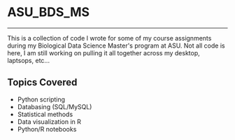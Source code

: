 # ASU_BDS_MS
---
This is a collection of code I wrote for some of my course assignments during my Biological Data Science Master's program at ASU. Not all code is here, I am still working on pulling it all together across my desktop, laptsops, etc...

## Topics Covered
- Python scripting
- Databasing (SQL/MySQL)
- Statistical methods
- Data visualization in R
- Python/R notebooks
